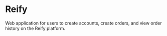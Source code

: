 # Reify
Web application for users to create accounts, create orders, and view order history on the Reify platform.
